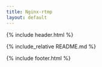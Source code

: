 ```yaml
---
title: Nginx-rtmp
layout: default
---
```


{% include header.html %}

{% include_relative README.md %}

{% include footer.html %}
